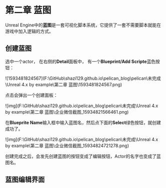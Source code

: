 # 第二章 蓝图

Unreal Engine中的**蓝图**是一套可视化脚本系统，它提供了一套不需要脚本就能在游戏中加入逻辑的方式。

## 创建蓝图

选中一个actor， 在右侧的**Detail**面板中， 有一个**Blueprint/Add Scripte**蓝色按钮：

![1593481824567](F:\GitHub\shazi129.github.io\pelican_blog\pelican\未完成\Unreal 4.x by example\第二章 蓝图\1593481824567.png)

点击会弹出一个创建面板：

![img](F:\GitHub\shazi129.github.io\pelican_blog\pelican\未完成\Unreal 4.x by example\第二章 蓝图\企业微信截图_15934821566461.png)

在**Blueprite Name**输入框中输入蓝图名，然后点下面的**Select**绿色按钮，就创建成功了。

![img](F:\GitHub\shazi129.github.io\pelican_blog\pelican\未完成\Unreal 4.x by example\第二章 蓝图\企业微信截图_15934824721278.png)

创建完成之后，会发先创建蓝图的按钮变成了编辑按钮，Actor的名字也变成了蓝图名。

## 蓝图编辑界面